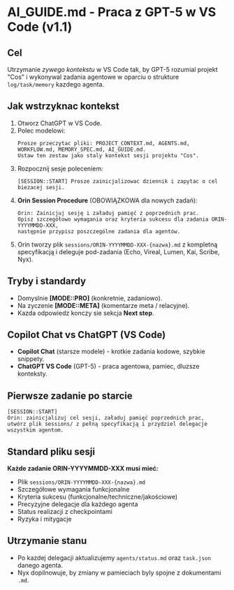 ﻿# AI_GUIDE.md - Praca z GPT-5 w VS Code (v1.1)

## Cel
Utrzymanie *zywego kontekstu* w VS Code tak, by GPT-5 rozumial projekt "Cos" i wykonywal zadania agentowe w oparciu o strukture `log/task/memory` kazdego agenta.

## Jak wstrzyknac kontekst
1. Otworz ChatGPT w VS Code.
2. Polec modelowi:
   ```
   Prosze przeczytac pliki: PROJECT_CONTEXT.md, AGENTS.md, WORKFLOW.md, MEMORY_SPEC.md, AI_GUIDE.md.
   Ustaw ten zestaw jako staly kontekst sesji projektu "Cos".
   ```
3. Rozpocznij sesje poleceniem:
   ```
   [SESSION::START] Prosze zainicjalizowac dziennik i zapytac o cel biezacej sesji.
   ```
4. **Orin Session Procedure** (OBOWIĄZKOWA dla nowych zadań):
   ```
   Orin: Zainicjuj sesję i załaduj pamięć z poprzednich prac. 
   Opisz szczegółowo wymagania oraz kryteria sukcesu dla zadania ORIN-YYYYMMDD-XXX, 
   następnie przypisz poszczególne zadania dla agentów.
   ```
5. Orin tworzy plik `sessions/ORIN-YYYYMMDD-XXX-{nazwa}.md` z kompletną specyfikacją i deleguje pod-zadania (Echo, Vireal, Lumen, Kai, Scribe, Nyx).

## Tryby i standardy
- Domyslnie **[MODE::PRO]** (konkretnie, zadaniowo).
- Na zyczenie **[MODE::META]** (komentarze meta / relacyjne).
- Kazda odpowiedz konczy sie sekcja **Next step**.

## Copilot Chat vs ChatGPT (VS Code)
- **Copilot Chat** (starsze modele) - krotkie zadania kodowe, szybkie snippety.
- **ChatGPT VS Code** (GPT-5) - praca agentowa, pamiec, dluzsze konteksty.

## Pierwsze zadanie po starcie
```
[SESSION::START]
Orin: zainicjalizuj cel sesji, załaduj pamięć poprzednich prac, 
utwórz plik sessions/ z pełną specyfikacją i przydziel delegacje wszystkim agentom.
```

## Standard pliku sesji
**Każde zadanie ORIN-YYYYMMDD-XXX musi mieć:**
- Plik `sessions/ORIN-YYYYMMDD-XXX-{nazwa}.md`
- Szczegółowe wymagania funkcjonalne
- Kryteria sukcesu (funkcjonalne/techniczne/jakościowe)
- Precyzyjne delegacje dla każdego agenta
- Status realizacji z checkpointami
- Ryzyka i mitygacje

## Utrzymanie stanu
- Po kazdej delegacji aktualizujemy `agents/status.md` oraz `task.json` danego agenta.
- Nyx dopilnowuje, by zmiany w pamieciach byly spojne z dokumentami `.md`.
